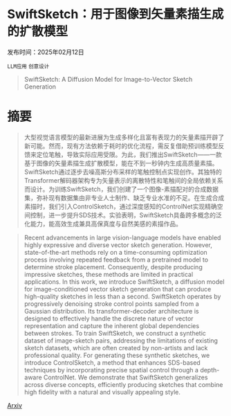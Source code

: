 # SwiftSketch：用于图像到矢量素描生成的扩散模型

发布时间：2025年02月12日

`LLM应用` `创意设计`

> SwiftSketch: A Diffusion Model for Image-to-Vector Sketch Generation

# 摘要

> 大型视觉语言模型的最新进展为生成多样化且富有表现力的矢量素描开辟了新可能。然而，现有方法依赖于耗时的优化流程，需反复借助预训练模型反馈来定位笔触，导致实际应用受限。为此，我们推出SwiftSketch——一款基于图像的矢量素描生成扩散模型，能在不到一秒钟内生成高质量素描。SwiftSketch通过逐步去噪高斯分布采样的笔触控制点实现创作。其独特的Transformer解码器架构专为矢量表示的离散特性和笔触间的全局依赖关系而设计。为训练SwiftSketch，我们创建了一个图像-素描配对的合成数据集，弥补现有数据集由非专业人士制作、缺乏专业水准的不足。在生成合成素描时，我们引入ControlSketch，通过深度感知的ControlNet实现精确空间控制，进一步提升SDS技术。实验表明，SwiftSketch具备跨多概念的泛化能力，能高效生成兼具高保真度与自然美感的素描作品。

> Recent advancements in large vision-language models have enabled highly expressive and diverse vector sketch generation. However, state-of-the-art methods rely on a time-consuming optimization process involving repeated feedback from a pretrained model to determine stroke placement. Consequently, despite producing impressive sketches, these methods are limited in practical applications. In this work, we introduce SwiftSketch, a diffusion model for image-conditioned vector sketch generation that can produce high-quality sketches in less than a second. SwiftSketch operates by progressively denoising stroke control points sampled from a Gaussian distribution. Its transformer-decoder architecture is designed to effectively handle the discrete nature of vector representation and capture the inherent global dependencies between strokes. To train SwiftSketch, we construct a synthetic dataset of image-sketch pairs, addressing the limitations of existing sketch datasets, which are often created by non-artists and lack professional quality. For generating these synthetic sketches, we introduce ControlSketch, a method that enhances SDS-based techniques by incorporating precise spatial control through a depth-aware ControlNet. We demonstrate that SwiftSketch generalizes across diverse concepts, efficiently producing sketches that combine high fidelity with a natural and visually appealing style.

[Arxiv](https://arxiv.org/abs/2502.08642)